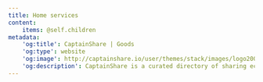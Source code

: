 ```yaml
---
title: Home services
content:
    items: @self.children
metadata:
    'og:title': CaptainShare | Goods
    'og:type': website
    'og:image': http://captainshare.io/user/themes/stack/images/logo2000.png
    'og:description': CaptainShare is a curated directory of sharing economy resources to make & save money
---
```

